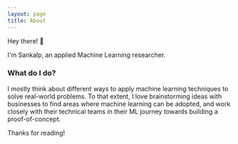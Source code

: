 ```yaml
---
layout: page
title: About
---
```


<p class="message">
  Hey there! 👋
</p>

I'm Sankalp, an applied Machine Learning researcher.

### What do I do?

I mostly think about different ways to apply machine learning techniques to solve real-world problems. To that extent, I love brainstorming ideas with businesses to find areas where machine learning can be adopted, and work closely with their technical teams in their ML journey towards building a proof-of-concept.


Thanks for reading!
